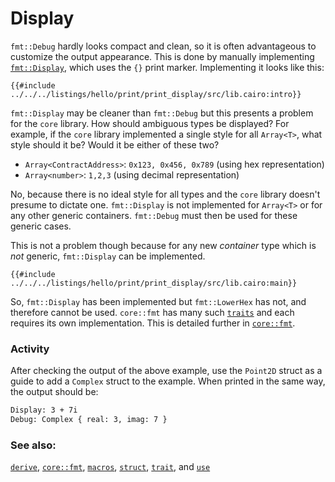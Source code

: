 # Display

`fmt::Debug` hardly looks compact and clean, so it is often advantageous to
customize the output appearance. This is done by manually implementing
[`fmt::Display`][fmt], which uses the `{}` print marker. Implementing it
looks like this:

```cairo
{{#include ../../../listings/hello/print/print_display/src/lib.cairo:intro}}
```

`fmt::Display` may be cleaner than `fmt::Debug` but this presents
a problem for the `core` library. How should ambiguous types be displayed?
For example, if the `core` library implemented a single style for all
`Array<T>`, what style should it be? Would it be either of these two?

- `Array<ContractAddress>`: `0x123, 0x456, 0x789` (using hex representation)
- `Array<number>`: `1,2,3` (using decimal representation)

No, because there is no ideal style for all types and the `core` library
doesn't presume to dictate one. `fmt::Display` is not implemented for `Array<T>`
or for any other generic containers. `fmt::Debug` must then be used for these
generic cases.

This is not a problem though because for any new _container_ type which is
_not_ generic, `fmt::Display` can be implemented.

```cairo, editable
{{#include ../../../listings/hello/print/print_display/src/lib.cairo:main}}
```

So, `fmt::Display` has been implemented but `fmt::LowerHex` has not, and therefore
cannot be used. `core::fmt` has many such [`traits`][traits] and each requires
its own implementation. This is detailed further in [`core::fmt`][fmt].

### Activity

After checking the output of the above example, use the `Point2D` struct as a
guide to add a `Complex` struct to the example. When printed in the same
way, the output should be:

```txt
Display: 3 + 7i
Debug: Complex { real: 3, imag: 7 }
```

### See also:

[`derive`][derive], [`core::fmt`][fmt], [`macros`][macros], [`struct`][structs],
[`trait`][traits], and [`use`][use]

[derive]: ../../trait/derive.md
[fmt]: https://docs.swmansion.com/scarb/corelib/core-fmt.html
[macros]: ../../macros.md
[structs]: ../../custom_types/structs.md
[traits]: ../../trait.md
[use]: ../../mod/use.md
